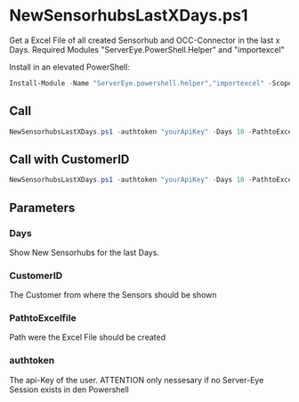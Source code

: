 # NewSensorhubsLastXDays.ps1

Get a Excel File of all created Sensorhub and OCC-Connector in the last x Days.
Required Modules "ServerEye.PowerShell.Helper" and "importexcel"

Install in an elevated PowerShell:
```powershell
Install-Module -Name "ServerEye.powershell.helper","importexcel" -Scope AllUsers
```

## Call
```powershell
NewSensorhubsLastXDays.ps1 -authtoken "yourApiKey" -Days 10 -PathtoExcelfile ".\test.xlsx"
```

## Call with CustomerID
```powershell
NewSensorhubsLastXDays.ps1 -authtoken "yourApiKey" -Days 10 -PathtoExcelfile ".\test.xlsx" -customerID "CustomerID"
```

## Parameters

### Days
Show New Sensorhubs for the last Days.

### CustomerID
The Customer from where the Sensors should be shown

### PathtoExcelfile
Path were the Excel File should be created

### authtoken 
The api-Key of the user. ATTENTION only nessesary if no Server-Eye Session exists in den Powershell


